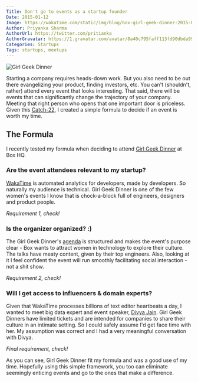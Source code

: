 ```yaml
---
Title: Don't go to events as a startup founder
Date: 2015-01-12
Image: https://wakatime.com/static/img/blog/box-girl-geek-dinner-2015-01-08.png
Author: Priyanka Sharma
AuthorUrl: https://twitter.com/pritianka
AuthorGravatar: https://1.gravatar.com/avatar/8a40c795faff113fd90dbda994d43156
Categories: Startups
Tags: startups, meetups
---
```


![Girl Geek Dinner](https://wakatime.com/static/img/blog/box-girl-geek-dinner-2015-01-08.png "Box Girl Geek Dinner")

Starting a company requires heads-down work.  But you also need to be out there evangelizing your product, finding investors, etc.  You can't (shouldn't, rather) attend every event that looks interesting. That said, there will be events that can significantly change the trajectory of your company.  Meeting that right person who opens that one important door is priceless.  Given this [Catch-22](http://en.wikipedia.org/wiki/Catch-22_%28logic%29), I created a simple formula to decide if an event is worth my time.

## The Formula

I recently tested my formula when deciding to attend [Girl Geek Dinner](http://bayareagirlgeekdinners.com/box-girl-geek-dinner-2015/) at Box HQ.

### Are the event attendees relevant to my startup?

[WakaTime](https://wakatime.com) is automated analytics for developers, made by developers.  So naturally my audience is technical. Girl Geek Dinner is one of the few women's events I know that is chock-a-block full of engineers, designers and product people.

*Requirement 1, check!*

### Is the organizer organized? :)

The Girl Geek Dinner's [agenda](http://bayareagirlgeekdinners.com/box-girl-geek-dinner-2015/) is structured and makes the event's purpose clear - Box wants to attract women in technology to explore their culture.  The talks have meaty content, given by their top engineers.  Also, looking at it I feel confident the event will run smoothly facilitating social interaction - not a shit show.

*Requirement 2, check!*

### Will I get access to influencers & domain experts?

Given that WakaTime processes billions of text editor heartbeats a day, I wanted to meet big data expert and event speaker, [Divya Jain](http://linkedin.com/in/divyajain1).  Girl Geek Dinners have limited tickets and are intended for companies to share their culture in an intimate setting.  So I could safely assume I'd get face time with her.  My assumption was correct and I had a very meaningful conversation with Divya.

*Final requirement, check!*

As you can see, Girl Geek Dinner fit my formula and was a good use of my time.  Hopefully using this simple framework, you too can eliminate seemingly enticing events and go to the ones that make a difference.
